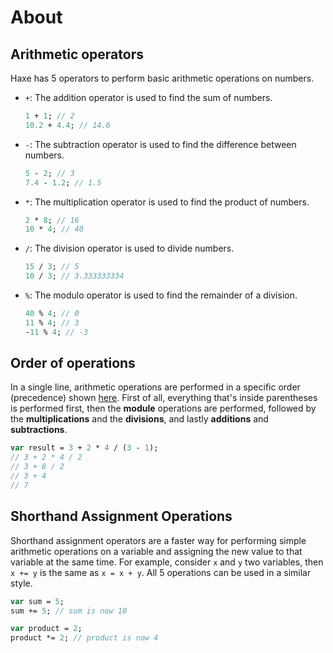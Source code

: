 # About

## Arithmetic operators

Haxe has 5 operators to perform basic arithmetic operations on numbers.

- `+`: The addition operator is used to find the sum of numbers.
  
  ```haxe
  1 + 1; // 2
  10.2 + 4.4; // 14.6
  ```
  
- `-`: The subtraction operator is used to find the difference between numbers.
  
  ```haxe
  5 - 2; // 3
  7.4 - 1.2; // 1.5
  ```
  
- `*`: The multiplication operator is used to find the product of numbers.
  
  ```haxe
  2 * 8; // 16
  10 * 4; // 40
  ```
  
- `/`: The division operator is used to divide numbers.
  
  ```haxe
  15 / 3; // 5
  10 / 3; // 3.333333334
  ```
  
- `%`: The modulo operator is used to find the remainder of a division.
  
  ```haxe
  40 % 4; // 0
  11 % 4; // 3
  -11 % 4; // -3
  ```
  

## Order of operations

In a single line, arithmetic operations are performed in a specific order (precedence) shown [here][precedence]. First of all, everything that's inside parentheses is performed first, then the **module** operations are performed, followed by the **multiplications** and the **divisions**, and lastly **additions** and **subtractions**.

```haxe
var result = 3 + 2 * 4 / (3 - 1);
// 3 + 2 * 4 / 2
// 3 + 8 / 2
// 3 + 4
// 7
```

## Shorthand Assignment Operations

Shorthand assignment operators are a faster way for performing simple arithmetic operations on a variable and assigning the new value to that variable at the same time. For example, consider `x` and `y` two variables, then `x += y` is the same as `x = x + y`. All 5 operations can be used in a similar style.

```haxe
var sum = 5;
sum += 5; // sum is now 10

var product = 2;
product *= 2; // product is now 4
```

[precedence]: https://haxe.org/manual/expression-operators-precedence.html